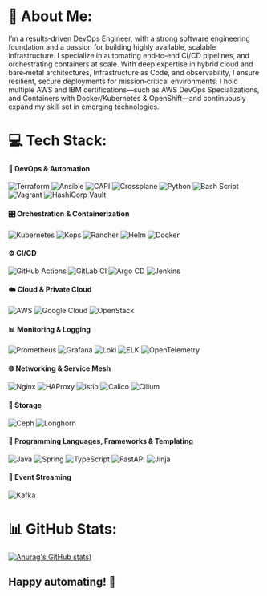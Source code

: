 # 💫 About Me:
I’m a results‑driven DevOps Engineer, with a strong software engineering foundation and a passion for building highly available, scalable infrastructure. I specialize in automating end‑to‑end CI/CD pipelines, and orchestrating containers at scale. 
With deep expertise in hybrid cloud and bare‑metal architectures, Infrastructure as Code, and observability, I ensure resilient, secure deployments for mission‑critical environments.
I hold multiple AWS and IBM certifications—such as AWS DevOps Specializations, and Containers with Docker/Kubernetes  & OpenShift—and continuously expand my skill set in emerging technologies. 

# 💻 Tech Stack:
#### 🧰 DevOps & Automation
![Terraform](https://img.shields.io/badge/terraform-%235835CC.svg?style=for-the-badge&logo=terraform&logoColor=white)
![Ansible](https://img.shields.io/badge/ansible-%231A1918.svg?style=for-the-badge&logo=ansible&logoColor=white)
![CAPI](https://img.shields.io/badge/CAPI-%23007ACC?style=for-the-badge&logo=kubernetes&logoColor=white)
![Crossplane](https://img.shields.io/badge/Crossplane-%230052CC?style=for-the-badge&logo=kubernetes&logoColor=white)
![Python](https://img.shields.io/badge/python-3670A0?style=for-the-badge&logo=python&logoColor=ffdd54)
![Bash Script](https://img.shields.io/badge/bash_script-%23121011.svg?style=for-the-badge&logo=gnu-bash&logoColor=white)
![Vagrant](https://img.shields.io/badge/vagrant-%231563FF.svg?style=for-the-badge&logo=vagrant&logoColor=white)
![HashiCorp Vault](https://img.shields.io/badge/Vault-%2354355E.svg?style=for-the-badge&logo=vault&logoColor=white)
#### 🎛️ Orchestration & Containerization
![Kubernetes](https://img.shields.io/badge/kubernetes-%23326ce5.svg?style=for-the-badge&logo=kubernetes&logoColor=white)
![Kops](https://img.shields.io/badge/Kops-%23509DD5.svg?style=for-the-badge&logo=kubernetes&logoColor=white)
![Rancher](https://img.shields.io/badge/rancher-%230075A8.svg?style=for-the-badge&logo=rancher&logoColor=white)
![Helm](https://img.shields.io/badge/Helm-%230F78D4.svg?style=for-the-badge&logo=helm&logoColor=white)
![Docker](https://img.shields.io/badge/docker-%230db7ed.svg?style=for-the-badge&logo=docker&logoColor=white)
#### ⚙️ CI/CD
![GitHub Actions](https://img.shields.io/badge/github%20actions-%232671E5.svg?style=for-the-badge&logo=githubactions&logoColor=white)
![GitLab CI](https://img.shields.io/badge/gitlab%20CI-%23181717.svg?style=for-the-badge&logo=gitlab&logoColor=white)
![Argo CD](https://img.shields.io/badge/Argo%20CD-%23004C8C?style=for-the-badge&logo=argocd&logoColor=white)
![Jenkins](https://img.shields.io/badge/jenkins-%232C5263.svg?style=for-the-badge&logo=jenkins&logoColor=white)
#### ☁️ Cloud & Private Cloud
![AWS](https://img.shields.io/badge/AWS-%23FF9900.svg?style=for-the-badge&logo=amazon&logoColor=white)
![Google Cloud](https://img.shields.io/badge/GoogleCloud-%234285F4.svg?style=for-the-badge&logo=google-cloud&logoColor=white)
![OpenStack](https://img.shields.io/badge/OpenStack-%23F3762B.svg?style=for-the-badge&logo=openstack&logoColor=white)
#### 📊 Monitoring & Logging
![Prometheus](https://img.shields.io/badge/Prometheus-E6522C?style=for-the-badge&logo=prometheus&logoColor=white)
![Grafana](https://img.shields.io/badge/grafana-%23F46800.svg?style=for-the-badge&logo=grafana&logoColor=white)
![Loki](https://img.shields.io/badge/Loki-%2300D5FF.svg?style=for-the-badge&logo=loki&logoColor=black)
![ELK](https://img.shields.io/badge/ELK%20Stack-005571?style=for-the-badge&logo=elasticstack&logoColor=white)
![OpenTelemetry](https://img.shields.io/badge/OpenTelemetry-FFFFFF?style=for-the-badge&logo=opentelemetry&logoColor=black)
#### 🌐 Networking & Service Mesh
![Nginx](https://img.shields.io/badge/nginx-%23009639.svg?style=for-the-badge&logo=nginx&logoColor=white)
![HAProxy](https://img.shields.io/badge/HAProxy-%23000000.svg?style=for-the-badge&logo=haproxy&logoColor=white)
![Istio](https://img.shields.io/badge/Istio-%23006CDF.svg?style=for-the-badge&logo=istio&logoColor=white)
![Calico](https://img.shields.io/badge/Calico-%232B366E.svg?style=for-the-badge&logo=projectcalico&logoColor=white)
![Cilium](https://img.shields.io/badge/Cilium-%2300B0EF.svg?style=for-the-badge&logo=cilium&logoColor=white)
#### 💾 Storage
![Ceph](https://img.shields.io/badge/Ceph-%23DF3A2D.svg?style=for-the-badge&logo=ceph&logoColor=white)
![Longhorn](https://img.shields.io/badge/Longhorn-%23D92B2B.svg?style=for-the-badge&logo=longhorn&logoColor=white)
#### 🧩 Programming Languages, Frameworks & Templating
![Java](https://img.shields.io/badge/Java-%23ED8B00.svg?style=for-the-badge&logo=java&logoColor=white)
![Spring](https://img.shields.io/badge/Spring-%236DB33F.svg?style=for-the-badge&logo=spring&logoColor=white)
![TypeScript](https://img.shields.io/badge/TypeScript-%23007ACC.svg?style=for-the-badge&logo=typescript&logoColor=white)
![FastAPI](https://img.shields.io/badge/FastAPI-005571?style=for-the-badge&logo=fastapi)
![Jinja](https://img.shields.io/badge/jinja-white.svg?style=for-the-badge&logo=jinja&logoColor=black)
#### 🚀 Event Streaming
![Kafka](https://img.shields.io/badge/Kafka-%23F58426.svg?style=for-the-badge&logo=apachekafka&logoColor=white)
 
# 📊 GitHub Stats:
[![Anurag's GitHub stats](https://github-readme-stats.vercel.app/api?username=KhaledSaiidi&hide=issues&show_icons=true&theme=radical))](https://github.com/anuraghazra/github-readme-stats)

## Happy automating! 🚀
